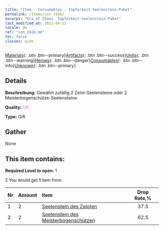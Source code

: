 ```yaml
---
title: "Item - Consumables - Tapferkeit-Seelenstein-Paket"
permalink: /Items/con_1916/
excerpt: "Era of Chaos  Tapferkeit-Seelenstein-Paket"
last_modified_at: 2021-04-11
locale: de
ref: "con_1916.md"
toc: false
classes: wide
---
```

 [Materials](/de/Items/){: .btn .btn--primary}[Artifacts](/de/Items/Artifacts/){: .btn .btn--success}[Units](/de/Items/Units/){: .btn .btn--warning}[Heroes](/de/Items/Heroes/){: .btn .btn--danger}[Consumables](/de/Items/Consumables/){: .btn .btn--info}[Unknown](/de/Items/Unknown/){: .btn .btn--primary}

## Details
 **Beschreibung:** Gewährt zufällig 2 Zelot-Seelensteine oder 2 Meisterbogenschütze-Seelensteine.

 **Quality:** <span style="color: #DA70D6">OK</span>

 **Type:** Gift

## Gather

  None

## This item contains:

 **Required Level to open:** 1

 2 You would get **1** item  from:

  | Nr | Amount |     Item    | Drop Rate,% |
  |:---|:-------|:------------|:---------:|
  | 1 | 2 | [Seelenstein des Zeloten](/de/Items/unt_286/) | 37.5 | 
  | 2 | 2 | [Seelenstein des Meisterbogenschützen](/de/Items/unt_283/) | 62.5 | 
